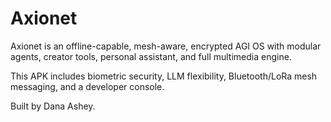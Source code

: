 # Axionet

Axionet is an offline-capable, mesh-aware, encrypted AGI OS with modular agents, creator tools, personal assistant, and full multimedia engine.

This APK includes biometric security, LLM flexibility, Bluetooth/LoRa mesh messaging, and a developer console.

Built by Dana Ashey.

